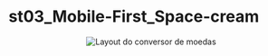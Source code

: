 # st03_Mobile-First_Space-cream

<p align="center">
  <img alt="Layout do conversor de moedas" src="https://i.imgur.com/HPjbOJz.png">
</p>
